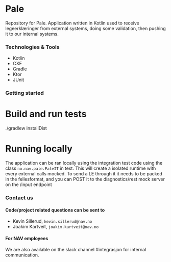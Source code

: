 # Pale

Repository for Pale. Application written in Kotlin used to receive legeerklæringer from external systems,
doing some validation, then pushing it to our internal systems.

### Technologies & Tools

* Kotlin
* CXF
* Gradle
* Ktor
* JUnit

### Getting started
# Build and run tests
./gradlew installDist

# Running locally
The application can be ran locally using the integration test code using the class `no.nav.pale.PaleIT` in
test. This will create a isolated runtime with every external calls mocked. To send a LE through it it needs to be
packed in the fellesformat, and you can POST it to the diagnostics/rest mock server on the /input endpoint


### Contact us
#### Code/project related questions can be sent to 
* Kevin Sillerud, `kevin.sillerud@nav.no`
* Joakim Kartveit, `joakim.kartveit@nav.no`

#### For NAV employees
We are also available on the slack channel #integrasjon for internal communication.
